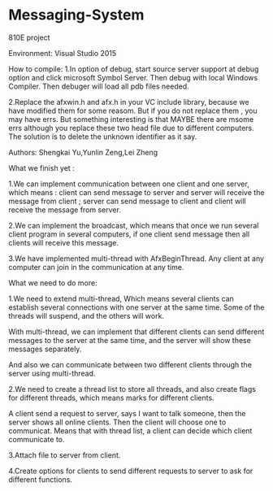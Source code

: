 # Messaging-System
810E project

Environment: Visual Studio 2015

How to compile: 
1.In option of debug,  start source server support at debug option and click microsoft Symbol Server. Then debug with local Windows Compiler. Then debuger will load all pdb files needed.

2.Replace the afxwin.h and afx.h in your VC include library, because we have modified them for some reasom. But if you do not replace them , you may have errs.    But something interesting is that MAYBE there are msome errs although you replace these two head file due to different computers. The solution is to delete the unknown identifier as it say.

Authors: 
Shengkai Yu,Yunlin Zeng,Lei Zheng



What we finish yet :

1.We can implement communication between one client and one server, which means : client can send message to server and server will receive the message from client ;  server can send message to client and client will receive the message from server.

2.We can implement the broadcast, which means that once we run several client program in several computers, if one client send message then all clients will receive this message.

3.We have implemented multi-thread with AfxBeginThread.  Any client at any computer can join in the communication at any time.


What we need to do more:

1.We need to extend multi-thread, Which means several clients can establish several connections with one server at the same time. Some of the threads will suspend, and the others will work. 

With multi-thread, we can implement that different clients can send different messages to the server at the same time, and the server will show these messages separately.

And also we can communicate between two different clients through the server using multi-thread.

2.We need to create a thread list to store all threads, and also create flags for different threads, which means marks for different clients.

A client send a request to server, says I want to talk someone, then the server shows all online clients. Then the client will choose one to communicat. Means that with thread list, a client can decide which client communicate to.

3.Attach file to server from client.

4.Create options for clients to send different requests to server to ask for different functions.
